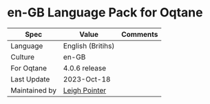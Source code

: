 # en-GB Language Pack for Oqtane

| Spec                | Value                               | Comments
| ------------------- | ----------------------------------- | ------------------- |
| Language            | English (Britihs)
| Culture             | en-GB
| For Oqtane          | 4.0.6 release
| Last Update         | 2023-Oct-18
| Maintained by       | [Leigh Pointer](https://www.studio-elf.net)
